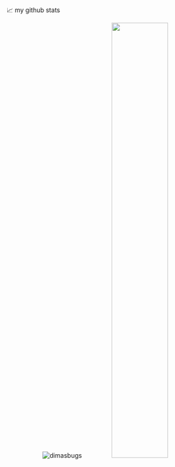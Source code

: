 📈 my github stats

<p align="center"> <img src="https://github-readme-stats.vercel.app/api?username=dimasbugs&show_icons=true&theme=gotham" alt="dimasbugs" />
  <a href="https://github.com/drknzz"><img width="50%" src="https://github-readme-stats.vercel.app/api/top-langs/?username=dimasbugs&theme=dark&hide=html,css,cmake&layout=compact&langs_count=5&bg_color=101010&hide_title=true"></a>




